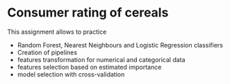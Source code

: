 # Consumer rating of cereals

This assignment allows to practice
* Random Forest, Nearest Neighbours and Logistic Regression classifiers
* Creation of pipelines
* features transformation for numerical and categorical data
* features selection based on estimated importance
* model selection with cross-validation